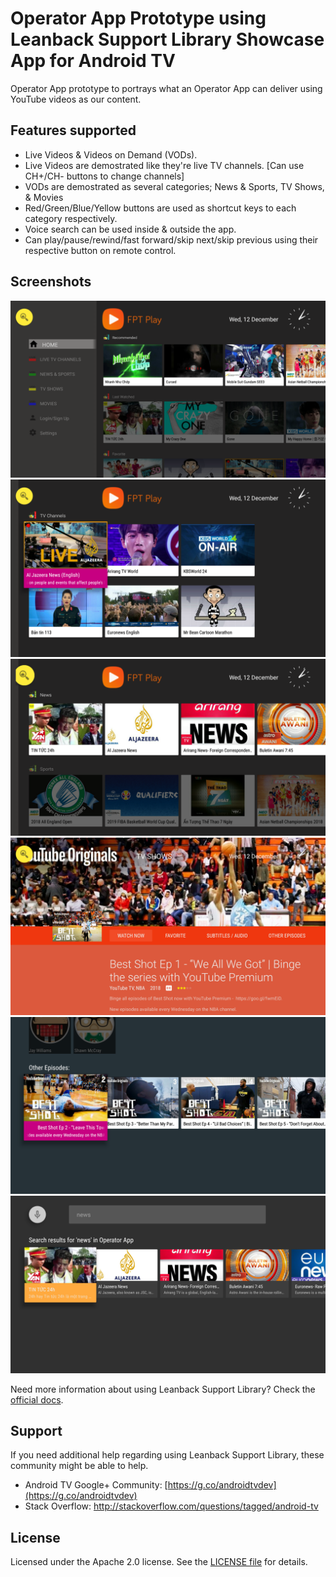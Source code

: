 # Operator App Prototype using Leanback Support Library Showcase App for Android TV
Operator App prototype to portrays what an Operator App can deliver using YouTube videos as our content.

## Features supported
- Live Videos & Videos on Demand (VODs).
- Live Videos are demostrated like they're live TV channels. [Can use CH+/CH- buttons to change channels]
- VODs are demostrated as several categories; News & Sports, TV Shows, & Movies
- Red/Green/Blue/Yellow buttons are used as shortcut keys to each category respectively.
- Voice search can be used inside & outside the app.
- Can play/pause/rewind/fast forward/skip next/skip previous using their respective button on remote control.

## Screenshots

![Main browser](Screenshots/new_main.png)
![Live TV Channels](Screenshots/new_livetv_focused.png)
![News & Sports](Screenshots/new_news_and_sports.png)
![VOD Details](Screenshots/new_details.png)
![VOD Episodes](Screenshots/new_episodes.png)
![Voice Search](Screenshots/new_search.png)



Need more information about using Leanback Support Library? Check the [official docs][getting-started].

## Support

If you need additional help regarding using Leanback Support Library, these community might be able to help.

- Android TV Google+ Community: [https://g.co/androidtvdev](https://g.co/androidtvdev)
- Stack Overflow: http://stackoverflow.com/questions/tagged/android-tv

## License

Licensed under the Apache 2.0 license. See the [LICENSE file][license] for details.

[store-apps]: https://play.google.com/store/apps/collection/promotion_3000e26_androidtv_apps_all
[studio]: https://developer.android.com/tools/studio/index.html
[getting-started]: https://developer.android.com/training/tv/start/start.html
[bugs]: https://github.com/googlesamples/androidtv-Leanback/issues/new
[contributing]: CONTRIBUTING.md
[license]: LICENSE
